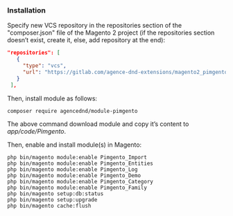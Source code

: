 ### Installation ###

Specify new VCS repository in the repositories section of the "composer.json" file of the Magento 2 project (if the repositories section doesn’t exist, create it, else, add repository at the end):

```json
"repositories": [
   {
     "type": "vcs",
     "url": "https://gitlab.com/agence-dnd-extensions/magento2_pimgento.git"
   }
 ],
```

Then, install module as follows:

```shell
composer require agencednd/module-pimgento
```

The above command download module and copy it’s content to *app/code/Pimgento*.

Then, enable and install module(s) in Magento:

```shell
php bin/magento module:enable Pimgento_Import
php bin/magento module:enable Pimgento_Entities
php bin/magento module:enable Pimgento_Log
php bin/magento module:enable Pimgento_Demo
php bin/magento module:enable Pimgento_Category
php bin/magento module:enable Pimgento_Family
php bin/magento setup:db:status
php bin/magento setup:upgrade
php bin/magento cache:flush
```
